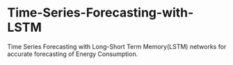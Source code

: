 # Time-Series-Forecasting-with-LSTM
Time Series Forecasting with Long-Short Term Memory(LSTM) networks for accurate forecasting of Energy Consumption.

